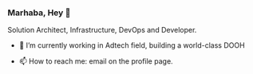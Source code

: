 ### Marhaba, Hey 👋

Solution Architect, Infrastructure, DevOps and Developer.

- 🔭 I’m currently working in Adtech field, building a world-class DOOH 

- 📫 How to reach me: email on the profile page.



<!--
**OsamaJBR/OsamaJBR** is a ✨ _special_ ✨ repository because its `README.md` (this file) appears on your GitHub profile.

Here are some ideas to get you started:

- 🔭 I’m currently working on ...
- 🌱 I’m currently learning ...
- 👯 I’m looking to collaborate on ...
- 🤔 I’m looking for help with ...
- 💬 Ask me about ...
- 📫 How to reach me: ...
- 😄 Pronouns: ...
- ⚡ Fun fact: ...
-->
